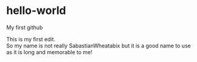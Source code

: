 # hello-world
My first github

This is my first edit.  
So my name is not really SabastianWheatabix
but it is a good name to use as it is long and memorable to me!
